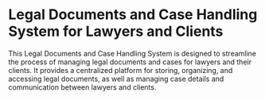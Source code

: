 # Legal Documents and Case Handling System for Lawyers and Clients 
This Legal Documents and Case Handling System is designed to streamline the process of managing legal documents and cases for lawyers and their clients. It provides a centralized platform for storing, organizing, and accessing legal documents, as well as managing case details and communication between lawyers and clients.
